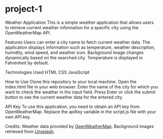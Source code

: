 # project-1
Weather Application
This is a simple weather application that allows users to retrieve current weather information for a specific city using the OpenWeatherMap API.

Features
Users can enter a city name to fetch current weather data.
The application displays information such as temperature, weather description, humidity, wind speed, and weather icon.
Background image changes dynamically based on the searched city.
Temperature is displayed in Fahrenheit by default.

Technologies Used
HTML
CSS
JavaScript

How to Use
Clone this repository to your local machine.
Open the index.html file in your web browser.
Enter the name of the city for which you want to check the weather in the input field.
Press Enter or click the submit button to see the current weather data for the entered city.

API Key
To use this application, you need to obtain an API key from OpenWeatherMap. Replace the apiKey variable in the script.js file with your own API key.




Credits:
Weather data provided by [OpenWeatherMap](https://openweathermap.org/).
Background images retrieved from [Unsplash](https://unsplash.com/).


